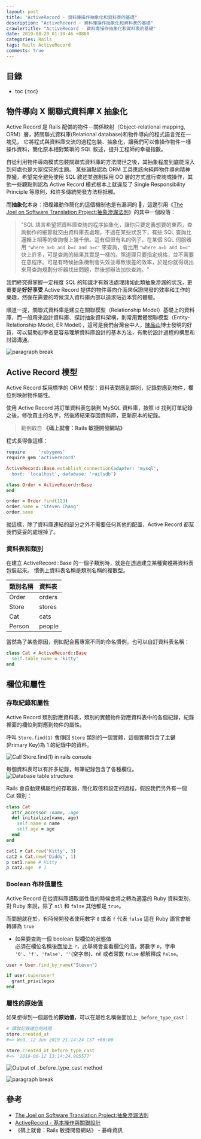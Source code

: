```yaml
---
layout: post
title: "ActiveRecord - 資料庫操作抽象化和資料表的基礎"
description: "ActiveRecord - 資料庫操作抽象化和資料表的基礎"
crawlertitle: "ActiveRecord - 資料庫操作抽象化和資料表的基礎"
date: 2019-08-28 01:10:46 +0800
categories: Rails
tags: Rails ActiveRecord
comments: true
---
```


## 目錄

- toc
{:toc}

## 物件導向 X 關聯式資料庫 X 抽象化

Active Record 是 Rails 配備的物件－關係映射（Object-relational mapping, ORM）層，將關聯式資料庫(Relational database)和物件導向的程式語言兜在一塊兒，
它將程式與資料庫交流的過程包裝、抽象化，讓我們可以像操作物件一樣操作資料，簡化原本相對繁瑣的 SQL 敘述，提升工程師的幸福指數。

自從利用物件導向模式包裝關聯式資料庫的方法問世之後，其抽象程度到底能深入到何處也是大家探究的主題。
某些論點認為 ORM 工具應該向純粹物件導向精神靠攏，希望完全避免使用 SQL 敘述並強制採用 OO 層的方式進行查詢或操作，其他一些觀點則認為 Active Record 模式根本上就違反了 Single Responsibility Principle 等原則，和許多傳統開發方法相抵觸。

而**抽象化**本身：把複雜動作簡化的這個機制也是有漏洞的 ，這邊引用《[The Joel on Software Translation Project:抽象滲漏法則](http://local.joelonsoftware.com/wiki/The_Joel_on_Software_Translation_Project:%E6%8A%BD%E8%B1%A1%E6%BB%B2%E6%BC%8F%E6%B3%95%E5%89%87)》的其中一個段落：

> "SQL 語言希望把資料庫查詢的程序抽象化，讓你只要定義想要的東西，查詢動作的細節就交由資料庫去處理。不過在某些狀況下，有些 SQL 查詢比邏輯上相等的查詢慢上幾千倍。這有個很有名的例子，在某個 SQL 伺服器用 `"where a=b and b=c and a=c"` 來查詢，會比用 `"where a=b and b=c"` 快上許多，可是查詢的結果其實是一樣的。照道理只要指定規格，並不需要在意程序。可是有時候抽象機制會失效並導致很差的效率，於是你就得跳出來用查詢規劃分析器找出問題，然後想辦法加快查詢。"

我們終究得掌握一定程度 SQL 的知識才有辦法處理諸如此類抽象滲漏的狀況，更重要是**好好享受** Active Record 提供的物件導向介面來保證開發的效率和工作的樂趣，然後在需要的時候深入資料庫內部以追求貼近本質的體驗。

順道一提，關聯式資料庫是建立在關聯模型（Relationship Model）基礎上的資料庫，而一般用來設計資料庫、探討抽象資料架構，則常用實體關聯模型（Entity-Relationship Model, ER Model），這可是我們台灣台中人，[陳品山](https://zh.wikipedia.org/wiki/%E9%99%88%E5%93%81%E5%B1%B1)博士發明的好貨，可以幫助初學者更容易理解資料庫設計的基本方法，有助於設計過程的構思和討論溝通。

![paragraph break](https://order-brother.s3-ap-northeast-1.amazonaws.com/paragraph+break/separator-1.png)

## Active Record 模型

Active Record 採用標準的 ORM 模型：資料表對應到類別，記錄對應到物件，欄位則映射物件屬性。

使用 Active Record 將訂單資料表包裝到 MySQL 資料庫，按照 id 找到訂單紀錄之後，修改買主的名字，然後將結果存回資料庫，更新原本的紀錄。

> 範例取自 **《碼上就會：Rails 敏捷開發網站》**

程式長得像這樣：

```ruby
require     'rubygems'
require_gem 'activerecord'

ActiveRecord::Base.establish_connection(adapter: 'mysql',
  host: 'localhost', database: 'railsdb')

class Order < ActiveRecord::Base
end

order = Order.find(123)
order.name = 'Steven Chang'
order.save
```

就這樣，除了資料庫連結的部分之外不需要任何其他的配置，Active Record 都幫我們妥妥的處理掉了。

### 資料表和類別

在建立 ActiveRecord::Base 的一個子類別時，就是在透過建立某種實體將資料表包裝起來。
慣例上資料表名稱是類別名稱的複數型。

| 類別名稱 | 資料表 |
| :------- | :----- |
| Order    | orders |
| Store    | stores |
| Cat      | cats   |
| Person   | people |

當然為了某些原因，例如配合舊專案不同的命名慣例，也可以自訂資料表名稱：

```ruby
class Cat < ActiveRecord::Base
  self.table_name = 'kitty'
end
```

## 欄位和屬性

### 存取紀錄和屬性

Active Record 類別對應資料表，類別的實體物件對應資料表中的各個紀錄，紀錄裡面的欄位則對應到物件的屬性。

呼叫 `Store.find(1)` 會傳回 `Store` 類別的一個實體，這個實體包含了主鍵(Primary Key)為 1 的紀錄中的資料。

![Call Store.find(1) in rails console](https://i.imgur.com/O7vibSN.png)

每個資料表可以有許多紀錄，每筆紀錄包含了各種欄位。
![Database table structure](https://i.imgur.com/r37E6rH.png)

Rails 會自動建構屬性的存取器，簡化取值和設定的過程，假設我們另外有一個 Cat 類別：

```ruby
class Cat
  attr_accessor :name, :age
  def initialize(name, age)
    self.name = name
    self.age = age
  end
end

cat1 = Cat.new('Kitty', 3)
cat2 = Cat.new('Diddy', 1)
p cat1.name # Kitty
p cat2.age  # 1
```

### Boolean 布林值屬性

Active Record 在從資料庫讀取屬性值的時候會將之轉為適當的 Ruby 資料型別，對 Ruby 來說，除了 `nil` 和 `false` 其他都是 `true`。

而問題就在於，有時候開發者使用數字 `0` 或者 `f` 代表 `false` 這在 Ruby 語言會被轉譯為 `true`

- 如果要查詢一個 boolean 型欄位的狀態值  
  必須在欄位名稱後面加上 `?`，此舉將會查看欄位的值，將數字 `0`，字串 `'0'`、`'f'`、`'false'`、`''`(空字串)、nil 或者常數 `false` 都解釋成 `false`。

```ruby
user = User.find_by_name("Steven")

if user.superuser?
  grant_privileges
end
```

### 屬性的原始值
如果想得到一個屬性的**原始值**，可以在屬性名稱後面加上 `_before_type_cast`：

```ruby
# 讀取記錄建立的時間
store.created_at
#=> Wed, 12 Jun 2019 21:14:24 CST +08:00

store.created_at_before_type_cast
#=> '2019-06-12 13:14:24.905577'
```

![Output of _before_type_cast method](https://i.imgur.com/XmMaWuC.jpg)

![paragraph break](https://order-brother.s3-ap-northeast-1.amazonaws.com/paragraph+break/separator-1.png)

## 參考

- [The Joel on Software Translation Project:抽象滲漏法則](http://local.joelonsoftware.com/wiki/The_Joel_on_Software_Translation_Project:%E6%8A%BD%E8%B1%A1%E6%BB%B2%E6%BC%8F%E6%B3%95%E5%89%87)
- [ActiveRecord - 基本操作與關聯設計](https://ihower.tw/rails/activerecord.html)
- 《碼上就會：Rails 敏捷開發網站》 - 碁峰資訊
